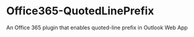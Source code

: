 # Office365-QuotedLinePrefix
An Office 365 plugin that enables quoted-line prefix in Outlook Web App
